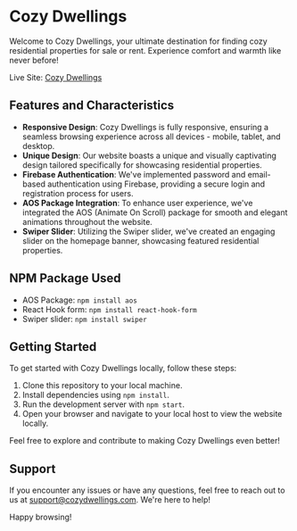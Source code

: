# Cozy Dwellings

Welcome to Cozy Dwellings, your ultimate destination for finding cozy residential properties for sale or rent. Experience comfort and warmth like never before!

Live Site: [Cozy Dwellings](https://real-estate-ae83a.web.app)

## Features and Characteristics

- **Responsive Design**: Cozy Dwellings is fully responsive, ensuring a seamless browsing experience across all devices - mobile, tablet, and desktop.
- **Unique Design**: Our website boasts a unique and visually captivating design tailored specifically for showcasing residential properties.
- **Firebase Authentication**: We've implemented password and email-based authentication using Firebase, providing a secure login and registration process for users.
- **AOS Package Integration**: To enhance user experience, we've integrated the AOS (Animate On Scroll) package for smooth and elegant animations throughout the website.
- **Swiper Slider**: Utilizing the Swiper slider, we've created an engaging slider on the homepage banner, showcasing featured residential properties.

## NPM Package Used

- AOS Package: `npm install aos`
- React Hook form: `npm install react-hook-form`
- Swiper slider: `npm install swiper`

## Getting Started

To get started with Cozy Dwellings locally, follow these steps:

1. Clone this repository to your local machine.
2. Install dependencies using `npm install`.
3. Run the development server with `npm start`.
4. Open your browser and navigate to your local host to view the website locally.

Feel free to explore and contribute to making Cozy Dwellings even better!

## Support

If you encounter any issues or have any questions, feel free to reach out to us at support@cozydwellings.com. We're here to help!

Happy browsing!
